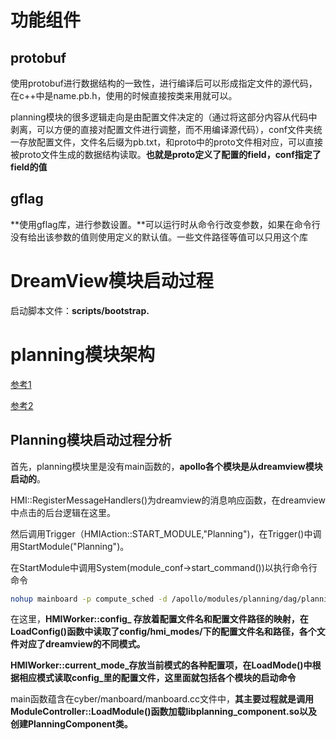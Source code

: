 # 功能组件

## protobuf

使用protobuf进行数据结构的一致性，进行编译后可以形成指定文件的源代码，在c++中是name.pb.h，使用的时候直接按类来用就可以。

planning模块的很多逻辑走向是由配置文件决定的（通过将这部分内容从代码中剥离，可以方便的直接对配置文件进行调整，而不用编译源代码），conf文件夹统一存放配置文件，文件名后缀为pb.txt，和proto中的proto文件相对应，可以直接被proto文件生成的数据结构读取。**也就是proto定义了配置的field，conf指定了field的值**

## gflag

**使用gflag库，进行参数设置。**可以运行时从命令行改变参数，如果在命令行没有给出该参数的值则使用定义的默认值。一些文件路径等值可以只用这个库

# DreamView模块启动过程

启动脚本文件：**scripts/bootstrap.**

# planning模块架构

[参考1](https://blog.csdn.net/davidhopper/article/details/89360385)

[参考2](https://blog.csdn.net/davidhopper/article/details/89360385)

## Planning模块启动过程分析

首先，planning模块里是没有main函数的，**apollo各个模块是从dreamview模块启动的**。

HMI::RegisterMessageHandlers()为dreamview的消息响应函数，在dreamview中点击的后台逻辑在这里。

然后调用Trigger（HMIAction::START_MODULE,"Planning")，在Trigger()中调用StartModule("Planning")。

在StartModule中调用System(module_conf->start_command())以执行命令行命令

```sh
nohup mainboard -p compute_sched -d /apollo/modules/planning/dag/planning.dag &
```

在这里，**HMIWorker::config_ 存放着配置文件名和配置文件路径的映射，在LoadConfig()函数中读取了config/hmi_modes/下的配置文件名和路径，各个文件对应了dreamview的不同模式。**

**HMIWorker::current_mode_存放当前模式的各种配置项，在LoadMode()中根据相应模式读取config_里的配置文件，这里面就包括各个模块的启动命令**

main函数蕴含在cyber/manboard/manboard.cc文件中，**其主要过程就是调用ModuleController::LoadModule()函数加载libplanning_component.so以及创建PlanningComponent类。**

